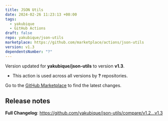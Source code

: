 ```yaml
---
title: JSON Utils
date: 2024-02-26 11:23:13 +00:00
tags:
  - yakubique
  - GitHub Actions
draft: false
repo: yakubique/json-utils
marketplace: https://github.com/marketplace/actions/json-utils
version: v1.3
dependentsNumber: "?"
---
```



Version updated for **yakubique/json-utils** to version **v1.3**.
- This action is used across all versions by **?** repositories.

Go to the [GitHub Marketplace](https://github.com/marketplace/actions/json-utils) to find the latest changes.

## Release notes

**Full Changelog**: https://github.com/yakubique/json-utils/compare/v1.2...v1.3
